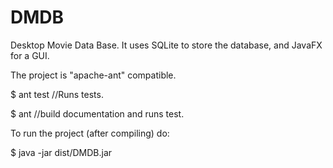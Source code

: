 # DMDB
Desktop Movie Data Base. It uses SQLite to store the database, and JavaFX for a GUI.

The project is "apache-ant" compatible.


$ ant test    //Runs tests.

$ ant         //build documentation and runs test.


To run the project (after compiling) do:

$ java -jar dist/DMDB.jar

